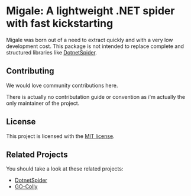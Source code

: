 # Migale: A lightweight .NET spider with fast kickstarting

Migale was born out of a need to extract quickly and with a very low development cost. This package is not intended to replace complete and structured libraries like [DotnetSpider](https://github.com/dotnetcore/DotnetSpider). 

## Contributing

We would love community contributions here.

There is actually no contributation guide or convention as i'm actually the only maintainer of the project.

## License

This project is licensed with the [MIT license](LICENSE).

## Related Projects

You should take a look at these related projects:

- [DotnetSpider](https://github.com/dotnetcore/DotnetSpider)
- [GO-Colly](https://github.com/gocolly/colly)
